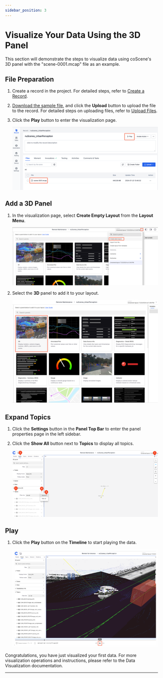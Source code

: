 ```yaml
---
sidebar_position: 3
---
```


# Visualize Your Data Using the 3D Panel

This section will demonstrate the steps to visualize data using coScene's 3D panel with the "scene-0001.mcap" file as an example.

## File Preparation

1. Create a record in the project. For detailed steps, refer to [Create a Record](../4-record/1-create-record.md).
2. [Download the sample file](https://download.coscene.cn/public-sample-data/scene-0001.mcap), and click the **Upload** button to upload the file to the record. For detailed steps on uploading files, refer to [Upload Files](../4-record/2-upload-files.md).
3. Click the **Play** button to enter the visualization page.

    ![viz-3-1-Eng](../img/viz-3-1-Eng.png)

## Add a 3D Panel

1. In the visualization page, select **Create Empty Layout** from the **Layout Menu**.

    ![viz-3-2-Eng](../img/viz-3-2-Eng.png)

2. Select the **3D** panel to add it to your layout.

    ![viz-3-3-Eng](../img/viz-3-3-Eng.png)

## Expand Topics

1. Click the **Settings** button in the **Panel Top Bar** to enter the panel properties page in the left sidebar.
2. Click the **Show All** button next to **Topics** to display all topics.

    ![viz-3-4-Eng](../img/viz-3-4-Eng.png)

## Play

1. Click the **Play** button on the **Timeline** to start playing the data.

    ![viz-3-5-Eng](../img/viz-3-5-Eng.png)


Congratulations, you have just visualized your first data. For more visualization operations and instructions, please refer to the Data Visualization documentation.

---
